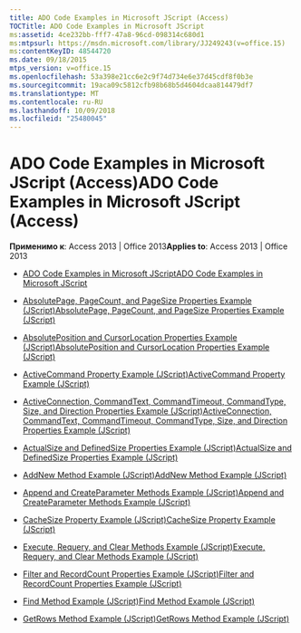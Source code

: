 ```yaml
---
title: ADO Code Examples in Microsoft JScript (Access)
TOCTitle: ADO Code Examples in Microsoft JScript
ms:assetid: 4ce232bb-fff7-47a8-96cd-098314c680d1
ms:mtpsurl: https://msdn.microsoft.com/library/JJ249243(v=office.15)
ms:contentKeyID: 48544720
ms.date: 09/18/2015
mtps_version: v=office.15
ms.openlocfilehash: 53a398e21cc6e2c9f74d734e6e37d45cdf8f0b3e
ms.sourcegitcommit: 19aca09c5812cfb98b68b5d4604dcaa814479df7
ms.translationtype: MT
ms.contentlocale: ru-RU
ms.lasthandoff: 10/09/2018
ms.locfileid: "25480045"
---
```

# <a name="ado-code-examples-in-microsoft-jscript-access"></a><span data-ttu-id="5573c-102">ADO Code Examples in Microsoft JScript (Access)</span><span class="sxs-lookup"><span data-stu-id="5573c-102">ADO Code Examples in Microsoft JScript (Access)</span></span>


<span data-ttu-id="5573c-103">**Применимо к**: Access 2013 | Office 2013</span><span class="sxs-lookup"><span data-stu-id="5573c-103">**Applies to**: Access 2013 | Office 2013</span></span>

  - [<span data-ttu-id="5573c-104">ADO Code Examples in Microsoft JScript</span><span class="sxs-lookup"><span data-stu-id="5573c-104">ADO Code Examples in Microsoft JScript</span></span>](ado-code-examples-in-microsoft-jscript.md)

  - [<span data-ttu-id="5573c-105">AbsolutePage, PageCount, and PageSize Properties Example (JScript)</span><span class="sxs-lookup"><span data-stu-id="5573c-105">AbsolutePage, PageCount, and PageSize Properties Example (JScript)</span></span>](absolutepage-pagecount-and-pagesize-properties-example-jscript.md)

  - [<span data-ttu-id="5573c-106">AbsolutePosition and CursorLocation Properties Example (JScript)</span><span class="sxs-lookup"><span data-stu-id="5573c-106">AbsolutePosition and CursorLocation Properties Example (JScript)</span></span>](absoluteposition-and-cursorlocation-properties-example-jscript.md)

  - [<span data-ttu-id="5573c-107">ActiveCommand Property Example (JScript)</span><span class="sxs-lookup"><span data-stu-id="5573c-107">ActiveCommand Property Example (JScript)</span></span>](activecommand-property-example-jscript.md)

  - [<span data-ttu-id="5573c-108">ActiveConnection, CommandText, CommandTimeout, CommandType, Size, and Direction Properties Example (JScript)</span><span class="sxs-lookup"><span data-stu-id="5573c-108">ActiveConnection, CommandText, CommandTimeout, CommandType, Size, and Direction Properties Example (JScript)</span></span>](activeconnection-commandtext-commandtimeout-commandtype-size-and-direction-properties-example-jscript.md)

  - [<span data-ttu-id="5573c-109">ActualSize and DefinedSize Properties Example (JScript)</span><span class="sxs-lookup"><span data-stu-id="5573c-109">ActualSize and DefinedSize Properties Example (JScript)</span></span>](actualsize-and-definedsize-properties-example-jscript.md)

  - [<span data-ttu-id="5573c-110">AddNew Method Example (JScript)</span><span class="sxs-lookup"><span data-stu-id="5573c-110">AddNew Method Example (JScript)</span></span>](addnew-method-example-jscript.md)

  - [<span data-ttu-id="5573c-111">Append and CreateParameter Methods Example (JScript)</span><span class="sxs-lookup"><span data-stu-id="5573c-111">Append and CreateParameter Methods Example (JScript)</span></span>](append-and-createparameter-methods-example-jscript.md)

  - [<span data-ttu-id="5573c-112">CacheSize Property Example (JScript)</span><span class="sxs-lookup"><span data-stu-id="5573c-112">CacheSize Property Example (JScript)</span></span>](cachesize-property-example-jscript.md)

  - [<span data-ttu-id="5573c-113">Execute, Requery, and Clear Methods Example (JScript)</span><span class="sxs-lookup"><span data-stu-id="5573c-113">Execute, Requery, and Clear Methods Example (JScript)</span></span>](execute-requery-and-clear-methods-example-jscript.md)

  - [<span data-ttu-id="5573c-114">Filter and RecordCount Properties Example (JScript)</span><span class="sxs-lookup"><span data-stu-id="5573c-114">Filter and RecordCount Properties Example (JScript)</span></span>](filter-and-recordcount-properties-example-jscript.md)

  - [<span data-ttu-id="5573c-115">Find Method Example (JScript)</span><span class="sxs-lookup"><span data-stu-id="5573c-115">Find Method Example (JScript)</span></span>](find-method-example-jscript.md)

  - [<span data-ttu-id="5573c-116">GetRows Method Example (JScript)</span><span class="sxs-lookup"><span data-stu-id="5573c-116">GetRows Method Example (JScript)</span></span>](getrows-method-example-jscript.md)

